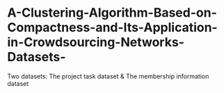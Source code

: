 # A-Clustering-Algorithm-Based-on-Compactness-and-Its-Application-in-Crowdsourcing-Networks-Datasets-
Two datasets:
The project task dataset  & The membership information dataset
